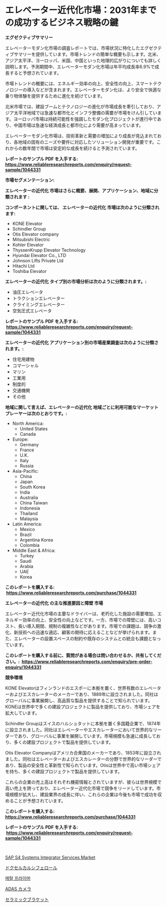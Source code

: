 <p><h1>エレベーター近代化市場：2031年までの成功するビジネス戦略の鍵</h1></p><p><strong>エグゼクティブサマリー</strong></p>
<p><p>エレベーターモダン化市場の調査レポートでは、市場状況に特化したエグゼクティブサマリーを提供しています。市場トレンドの簡単な概要も示します。北米、アジア太平洋、ヨーロッパ、米国、中国といった地理的広がりについても詳しく説明します。予測期間中、エレベーターモダン化市場は年平均成長率6.9%で成長すると予想されています。</p><p>市場トレンドの概要には、エネルギー効率の向上、安全性の向上、スマートテクノロジーの導入などが含まれます。エレベーターモダン化は、より安全で快適な乗り物体験を提供するために進化を続けています。</p><p>北米市場では、建設ブームとテクノロジーの進化が市場成長を牽引しており、アジア太平洋地域では急速な都市化とインフラ整備の需要が市場をけん引しています。ヨーロッパ市場は持続可能性を強調したモダン化プロジェクトが進行中であり、中国市場は急速な経済成長と都市化により需要が高まっています。</p><p>エレベーターモダン化市場は、技術革新と需要の増加により成長が見込まれており、各地域の固有のニーズや要件に対応したソリューション開発が重要です。これからの数年間で市場は安定的な成長を続けると予測されています。</p></p>
<p><strong>レポートのサンプル PDF を入手する: <a href="https://www.reliableresearchreports.com/enquiry/request-sample/1044331">https://www.reliableresearchreports.com/enquiry/request-sample/1044331</a></strong></p>
<p><strong>市場セグメンテーション:</strong></p>
<p><strong> エレベーターの近代化 市場はさらに概要、展開、アプリケーション、地域に分類されます :</strong></p>
<p><strong>コンポーネントに関しては、 エレベーターの近代化 市場は次のように分類されます: &nbsp;</strong></p>
<p><ul><li>KONE Elevator</li><li>Schindler Group</li><li>Otis Elevator company</li><li>Mitsubishi Electric</li><li>Kohler Elevator</li><li>ThyssenKrupp Elevator Technology</li><li>Hyundai Elevator Co., LTD</li><li>Johnson Lifts Private Ltd</li><li>Hitachi Ltd</li><li>Toshiba Elevator</li></ul></p>
<p><strong> エレベーターの近代化 タイプ別の市場分析は次のように分類されます。:</strong></p>
<p><ul><li>油圧エレベータ</li><li>トラクションエレベーター</li><li>クライミングエレベーター</li><li>空気圧式エレベータ</li></ul></p>
<p><strong>レポートのサンプル PDF を入手する: &nbsp;<a href="https://www.reliableresearchreports.com/enquiry/request-sample/1044331">https://www.reliableresearchreports.com/enquiry/request-sample/1044331</a></strong></p>
<p><strong> エレベーターの近代化 アプリケーション別の市場産業調査は次のように分類されます。:</strong></p>
<p><ul><li>住宅用建物</li><li>コマーシャル</li><li>マリン</li><li>工業用</li><li>制度的</li><li>交通機関</li><li>その他</li></ul></p>
<p><strong>地域に関して言えば、エレベーターの近代化 地域ごとに利用可能なマーケットプレーヤーは次のとおりです。:</strong></p>
<p><ul>
    <li>
        North America:
        <ul>
            <li>United States</li>
            <li>Canada</li>
        </ul>
    </li>
    <li>
        Europe:
        <ul>
            <li>Germany</li>
            <li>France</li>
            <li>U.K.</li>
            <li>Italy</li>
            <li>Russia</li>
        </ul>
    </li>
    <li>
        Asia-Pacific:
        <ul>
            <li>China</li>
            <li>Japan</li>
            <li>South Korea</li>
            <li>India</li>
            <li>Australia</li>
            <li>China Taiwan</li>
            <li>Indonesia</li>
            <li>Thailand</li>
            <li>Malaysia</li>
        </ul>
    </li>
    <li>
        Latin America:
        <ul>
            <li>Mexico</li>
            <li>Brazil</li>
            <li>Argentina Korea</li>
            <li>Colombia</li>
        </ul>
    </li>
    <li>
        Middle East & Africa:
        <ul>
            <li>Turkey</li>
            <li>Saudi</li>
            <li>Arabia</li>
            <li>UAE</li>
            <li>Korea</li>
        </ul>
    </li>
    </ul></p>
<p><strong>このレポートを購入する: &nbsp;<a href="https://www.reliableresearchreports.com/purchase/1044331">https://www.reliableresearchreports.com/purchase/1044331</a></strong></p>
<p><strong>エレベーターの近代化 の主な推進要因と障壁 市場</strong></p>
<p><p>エレベーター近代化市場の主要なドライバーは、老朽化した施設の需要増加、エネルギー効率の向上、安全性の向上などです。一方、市場での障壁には、高いコスト、長い導入期間、規制の複雑性などがあります。市場での課題は、競争の激化、新技術への迅速な適応、顧客の期待に応えることなどが挙げられます。また、エレベーターの設置スペースの制約や既存のシステムとの統合も課題となっています。</p></p>
<p><strong>このレポートを購入する前に、質問がある場合は問い合わせるか、共有してください。:&nbsp; <a href="https://www.reliableresearchreports.com/enquiry/pre-order-enquiry/1044331">https://www.reliableresearchreports.com/enquiry/pre-order-enquiry/1044331</a></strong></p>
<p><strong>競争環境</strong></p>
<p><p>KONE Elevatorはフィンランドのエスポーに本拠を置く、世界有数のエレベーターおよびエスカレーターのメーカーであり、1889年に設立されました。同社はグローバルに事業展開し、高品質な製品を提供することで知られています。KONEは世界中で多くの建設プロジェクトに製品を提供しており、市場シェアを拡大しています。</p><p>Schindler Groupはスイスのハルシュタットに本拠を置く多国籍企業で、1874年に設立されました。同社はエレベーターやエスカレーターにおいて世界的なリーダーであり、グローバルに事業を展開しています。市場規模も急速に成長しており、多くの建設プロジェクトで製品を提供しています。</p><p>Otis Elevator Companyはアメリカ合衆国のメーカーであり、1853年に設立されました。同社はエレベーターおよびエスカレーターの分野で世界的なリーダーであり、製品の安全性と革新性で知られています。Otisは世界中で高い市場シェアを持ち、多くの建設プロジェクトで製品を提供しています。</p><p>これらの企業の売上高はそれぞれ機密情報とされていますが、彼らは世界規模で高い売上を誇っており、エレベーター近代化市場で競争をリードしています。市場規模が拡大し、建設業界の成長に伴い、これらの企業は今後も市場で成功を収めることが予想されています。</p></p>
<p><strong>このレポートを購入する: &nbsp; <a href="https://www.reliableresearchreports.com/purchase/1044331">https://www.reliableresearchreports.com/purchase/1044331</a></strong></p>
<p><strong>レポートのサンプル PDF を入手する: &nbsp;<a href="https://www.reliableresearchreports.com/enquiry/request-sample/1044331">https://www.reliableresearchreports.com/enquiry/request-sample/1044331</a></strong><strong></strong></p>
<p>&nbsp;</p>
<p><p><a href="https://issuu.com/reportprime-2/docs/sap-s4-systems-integrator-services-market-size-203">SAP S4 Systems Integrator Services Market</a></p><p><a href="https://medium.com/@skylarreilly36/doxercalciferol%E5%B8%82%E5%A0%B4%E3%83%AC%E3%83%9D%E3%83%BC%E3%83%88%E3%81%AF-%E3%81%93%E3%81%AE%E5%B8%82%E5%A0%B4%E3%81%AE%E6%9C%80%E6%96%B0%E3%81%AE%E3%83%88%E3%83%AC%E3%83%B3%E3%83%89%E3%81%A8%E6%88%90%E9%95%B7%E3%81%AE%E6%A9%9F%E4%BC%9A%E3%82%92%E6%98%8E%E3%82%89%E3%81%8B%E3%81%AB%E3%81%97%E3%81%BE%E3%81%99-52caf3c62870">ドクセルカルシフェロール</a></p><p><a href="https://github.com/vsr06p4p49/Market-Research-Report-List-1/blob/main/64407494704.md">메탈 프라이머</a></p><p><a href="https://github.com/cbigkbh02719/Market-Research-Report-List-1/blob/main/57403735131.md">ADAS カメラ</a></p><p><a href="https://medium.com/@emmittkutch2023/%E3%82%BB%E3%83%A9%E3%83%9F%E3%83%83%E3%82%AF%E3%83%96%E3%83%A9%E3%82%B1%E3%83%83%E3%83%88%E5%B8%82%E5%A0%B4%E8%A6%8F%E6%A8%A1-%E5%B8%82%E5%A0%B4%E5%B1%95%E6%9C%9B%E3%81%8A%E3%82%88%E3%81%B3%E5%B8%82%E5%A0%B4%E4%BA%88%E6%B8%AC-2024%E5%B9%B4%E3%81%8B%E3%82%892031%E5%B9%B4-1f61587a16af">セラミックブラケット</a></p></p>